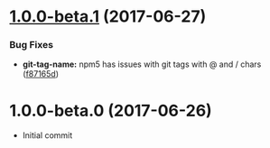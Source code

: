 <a name="1.0.0-beta.1"></a>
# [1.0.0-beta.1](https://github.com/ramasilveyra/gitpkg/compare/v1.0.0-beta.0...v1.0.0-beta.1) (2017-06-27)


### Bug Fixes

* **git-tag-name:** npm5 has issues with git tags with @ and / chars ([f87165d](https://github.com/ramasilveyra/gitpkg/commit/f87165d))



<a name="1.0.0-beta.0"></a>
# 1.0.0-beta.0 (2017-06-26)

- Initial commit
